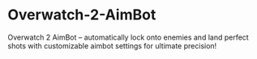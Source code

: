 # Overwatch-2-AimBot
Overwatch 2 AimBot – automatically lock onto enemies and land perfect shots with customizable aimbot settings for ultimate precision!
